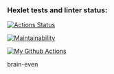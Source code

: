 ### Hexlet tests and linter status:
[![Actions Status](https://github.com/ignatiy-f/frontend-project-lvl1/workflows/hexlet-check/badge.svg)](https://github.com/ignatiy-f/frontend-project-lvl1/actions)

[![Maintainability](https://api.codeclimate.com/v1/badges/a99a88d28ad37a79dbf6/maintainability)](https://codeclimate.com/github/codeclimate/codeclimate/maintainability)

[![My Github Actions](https://github.com/ignatiy-f/frontend-project-lvl1/workflows/my-github-actions/badge.svg)](https://github.com/ignatiy-f/frontend-project-lvl1/actions/workflows/my-github-actions.yml)

<p>brain-even</p>
<script id="asciicast-TGPzAA3M4K2xl5apK4uhBszjQ" src="https://asciinema.org/a/TGPzAA3M4K2xl5apK4uhBszjQ.js" async></script>